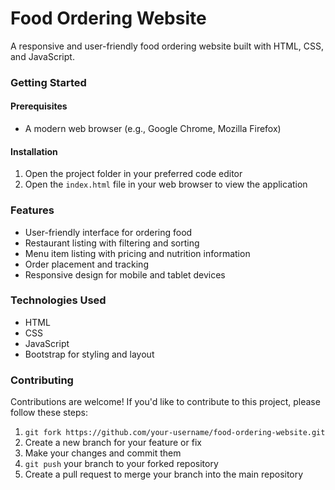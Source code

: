 **Food Ordering Website**
========================== 

A responsive and user-friendly food ordering website built with HTML, CSS, and JavaScript.

### Getting Started

#### Prerequisites

* A modern web browser (e.g., Google Chrome, Mozilla Firefox)

#### Installation

1. Open the project folder in your preferred code editor
2. Open the `index.html` file in your web browser to view the application

### Features

* User-friendly interface for ordering food
* Restaurant listing with filtering and sorting
* Menu item listing with pricing and nutrition information
* Order placement and tracking
* Responsive design for mobile and tablet devices

### Technologies Used

* HTML
* CSS
* JavaScript
* Bootstrap for styling and layout

### Contributing

Contributions are welcome! If you'd like to contribute to this project, please follow these steps:

1. `git fork https://github.com/your-username/food-ordering-website.git`
2. Create a new branch for your feature or fix
3. Make your changes and commit them
4. `git push` your branch to your forked repository
5. Create a pull request to merge your branch into the main repository
